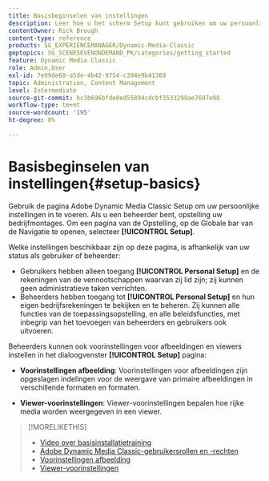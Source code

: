 ```yaml
---
title: Basisbeginselen van instellingen
description: Leer hoe u het scherm Setup kunt gebruiken om uw persoonlijke instellingen in Adobe Dynamic Media Classic in te voeren. Als u een beheerder bent, opstelling uw bedrijfmontages.
contentOwner: Rick Brough
content-type: reference
products: SG_EXPERIENCEMANAGER/Dynamic-Media-Classic
geptopics: SG_SCENESEVENONDEMAND_PK/categories/getting_started
feature: Dynamic Media Classic
role: Admin,User
exl-id: 7e99de68-a5de-4b42-9754-c394e9b41369
topic: Administration, Content Management
level: Intermediate
source-git-commit: bc3b696bfde0ed55894cdcbf3533299ae7697e98
workflow-type: tm+mt
source-wordcount: '195'
ht-degree: 0%

---
```


# Basisbeginselen van instellingen{#setup-basics}

Gebruik de pagina Adobe Dynamic Media Classic Setup om uw persoonlijke instellingen in te voeren. Als u een beheerder bent, opstelling uw bedrijfmontages. Om een pagina van de Opstelling, op de Globale bar van de Navigatie te openen, selecteer **[!UICONTROL Setup]**.

Welke instellingen beschikbaar zijn op deze pagina, is afhankelijk van uw status als gebruiker of beheerder:

* Gebruikers hebben alleen toegang **[!UICONTROL Personal Setup]** en de rekeningen van de vennootschappen waarvan zij lid zijn; zij kunnen geen administratieve taken verrichten.
* Beheerders hebben toegang tot **[!UICONTROL Personal Setup]** en hun eigen bedrijfsrekeningen te bekijken en te beheren. Zij kunnen alle functies van de toepassingsopstelling, en alle beleidsfuncties, met inbegrip van het toevoegen van beheerders en gebruikers ook uitvoeren.

Beheerders kunnen ook voorinstellingen voor afbeeldingen en viewers instellen in het dialoogvenster **[!UICONTROL Setup]** pagina:

* **Voorinstellingen afbeelding**: Voorinstellingen voor afbeeldingen zijn opgeslagen indelingen voor de weergave van primaire afbeeldingen in verschillende formaten en formaten.

* **Viewer-voorinstellingen**: Viewer-voorinstellingen bepalen hoe rijke media worden weergegeven in een viewer.

>[!MORELIKETHIS]
>
>* [Video over basisinstallatietraining](https://s7d5.scene7.com/s7viewers/html5/VideoViewer.html?videoserverurl=https://s7d5.scene7.com/is/content/&amp;emailurl=https://s7d5.scene7.com/s7/emailFriend&amp;serverUrl=https://s7d5.scene7.com/is/image/&amp;config=Scene7SharedAssets/Universal_HTML5_Video&amp;contenturl=https://s7d5.scene7.com/skins/&amp;asset=S7tutorials/573_Setup%20Basics_converted%20renamed_Getting%20Started-AVS)
>* [Adobe Dynamic Media Classic-gebruikersrollen en -rechten](administration-setup.md#user_administration)
>* [Voorinstellingen afbeelding](application-setup.md#image_presets)
>* [Viewer-voorinstellingen](application-setup.md#viewer_presets)
